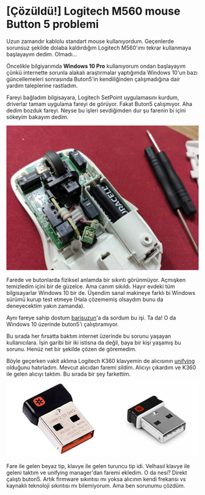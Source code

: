 # [Çözüldü!] Logitech M560 mouse Button 5 problemi


Uzun zamandır kablolu standart mouse kullanıyordum. Geçenlerde sorunsuz şekilde dolaba kaldırdığım Logitech M560'ımı tekrar kullanmaya başlayayım dedim. Olmadı...

<!--more-->

Öncelikle bilgiyarımda **Windows 10 Pro** kullanıyorum ondan başlayayım çünkü internette sorunla alakalı araştırmalar yaptığımda Windows 10'un bazı güncellemeleri sonrasında Buton5'in kendiliğinden çalışmadığına dair yardım taleplerine rastladım.

Fareyi bağladım bilgisayara, Logitech SetPoint uygulamasını kurdum, driverlar tamam uygulama fareyi de görüyor. Fakat Buton5 çalışmıyor. Aha dedim bozduk fareyi. Neyse bu işleri sevdiğimden dur şu farenin bi içini sökeyim bakayım dedim.


![Alt text](/images/m560-problem.jpg "Logitech M560 kurcalamaca..")

Farede ve butonlarda fiziksel anlamda bir sıkıntı görünmüyor. Açmışken temizledim içini bir de güzelce. Ama canım sıkıldı. Hayır evdeki tüm bilgisayarlar Windows 10 bir de. Üşendim sanal makineye farklı bi Windows sürümü kurup test etmeye (Hala çözememiş olsaydım bunu da deneyecektim yakın zamanda).

Aynı fareye sahip dostum [barisuzun](https://www.linkedin.com/in/barisuzn/)'a da sordum bu işi. Ta da! O da Windows 10 üzerinde buton5'i çalıştıramıyor.

Bu sırada her fırsatta baktım internet üzerinde bu sorunu yaşayan kullanıcılara. İşin garibi bir iki istisna da değil, baya bir kişi yaşamış bu sorunu. Henüz net bir şekilde çözen de göremedim.

Böyle geçerken vakit aklıma Logitech K360 klavyemin de alıcısının [unifying](https://www.logitech.com/tr-tr/product/unifying-receiver-usb) olduğunu hatırladım. Mevcut alıcıdan faremi sildim. Alıcıyı çıkardım ve K360 ile gelen alıcıyı taktım. Bu sırada bir şey farkettim.

![Alt text](/images/unifying-fark.jpg "İki farklı tipte unifying alıcı")

Fare ile gelen beyaz tip, klavye ile gelen turuncu tip idi. Velhasıl klavye ile geleni taktım ve unifying manager'dan faremi ekledim. O da nesi? Direkt çalıştı buton5. Artık firmware sıkıntısı mı yoksa alıcının kendi frekansı vs kaynaklı teknoloji sıkıntısı mı bilemiyorum. Ama ben sorunumu çözdüm.

